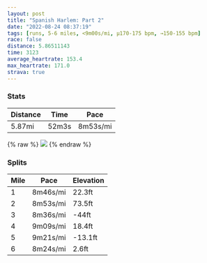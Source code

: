 ```yaml
---
layout: post
title: "Spanish Harlem: Part 2"
date: "2022-08-24 08:37:19"
tags: [runs, 5-6 miles, <9m00s/mi, μ170-175 bpm, →150-155 bpm]
race: false
distance: 5.86511143
time: 3123
average_heartrate: 153.4
max_heartrate: 171.0
strava: true
---
```


### Stats

| Distance | Time | Pace |
|----------|------|------|
|5.87mi|52m3s|8m53s/mi|

{% raw %}
<img src='https://maps.googleapis.com/maps/api/staticmap?maptype=roadmap&path=enc:qu~wF|zhbM}@vAWn@s@vBEV_@hAm@`A]tAs@n@Gf@MHIPGr@o@~A[b@Ib@Yz@CPDJ?n@WVCJIj@YdAEXUXUd@Eb@Of@[ZMVI`@GNYTGZi@z@ETA^WjAMTQr@Wd@Kh@O`@Kp@@|@TNvAj@NNN`@\T@n@GXc@`Ag@l@Al@Q`A^R@JARTWFCf@?rAP`@NjAj@`@XbAv@f@t@lAz@j@D`@IRKN[?i@G{@cBqCEMCs@Fs@H]HM`@MZBl@ZT\h@rAv@lAb@f@l@^nCl@dBV`@?xAWlAPp@f@`A|ArAdB^^zBnBtA~@b@PhAH^WPa@xAu@v@Id@H`A\\Cb@DtAGdAPjAf@pAr@dA\hBxA\^fBxAfCnAb@VtBbBfEtBz@Xl@d@ZjA?r@w@jECvAb@|Bd@^E@?x@T\ZXtAbAj@\b@P~AdAxArA^Td@h@l@fAn@t@p@f@fAd@\X`ATh@FhAXh@N`@XZJTA\S|@N\Vp@fAn@xAZ`@bC`CPHzA@r@Uv@k@n@EdAPrBx@^Vb@d@j@`Ar@jB^n@b@h@z@f@`@L|@n@l@dAp@`BFv@El@Mh@Yp@g@xAAh@Dr@f@bBt@bAr@p@d@\xAt@jAx@jBr@v@r@b@~@?j@Gr@Kr@W|@Ip@K^u@`BAp@JfBAf@Mj@g@lAGd@Ur@I\DTl@VRKB^HPXN@H`@Zp@jAJ^fA?ZTJb@?PJTdAXz@d@^\~A`A?XxBjARXr@f@l@FV^~@n@\NRVzAlAj@p@p@d@XJNZDDbBr@RJZZXJn@\VB\RdAz@n@Tr@l@PX`CxAnAzAhClAl@^V^vAn@b@j@TBv@b@d@JTTf@B|@d@b@J`@^~@d@Rb@\^|@Ld@Tb@f@\Tf@z@J@VT~@f@j@p@pAb@VPRZ]PI|@Yz@[vB_@v@_@hAe@n@[j@YbA?d@h@Hb@VX`@DLSx@Cl@ELMjAQt@SJSb@a@f@Gn@Mh@CfAEZMd@KHFFe@P[?EFG\E?ENKEMDY`C_@bB?p@RRjAATHj@f@PF&key=AIzaSyC1MId7bFpkLXNAaYhBSTb8jLyiSqzbDtM&size=800x800&markers=color:yellow|label:S|40.79465,-73.94239&markers=color:green|label:F|40.75420000000003,-74.00127000000018'>
{% endraw %}

### Splits

| Mile | Pace | Elevation |
|------|------|-----------|
|1|8m46s/mi|22.3ft|
|2|8m53s/mi|73.5ft|
|3|8m36s/mi|-44ft|
|4|9m09s/mi|18.4ft|
|5|9m21s/mi|-13.1ft|
|6|8m24s/mi|2.6ft|
